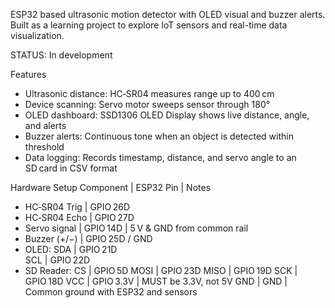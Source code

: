
ESP32 based ultrasonic motion detector with OLED visual and buzzer alerts. Built as a learning project to explore IoT sensors and real-time data visualization.

STATUS: In development

Features
- Ultrasonic distance: HC‑SR04 measures range up to 400 cm  
- Device scanning: Servo motor sweeps sensor through 180°  
- OLED dashboard: SSD1306 OLED Display shows live distance, angle, and alerts  
- Buzzer alerts: Continuous tone when an object is detected within threshold
- Data logging: Records timestamp, distance, and servo angle to an SD card in CSV format


Hardware Setup
 Component       |  ESP32 Pin       |     Notes                            

- HC‑SR04 Trig   |   GPIO 26D                                                   
- HC‑SR04 Echo   |  GPIO 27D          
- Servo signal   |  GPIO 14D        |  5 V & GND from common rail 
- Buzzer (+/−)   |  GPIO 25D / GND  
- OLED:
 SDA             |  GPIO 21D                                                   
 SCL             |  GPIO 22D                                                   
- SD Reader:
 CS              |  GPIO 5D 
 MOSI            |  GPIO 23D 
 MISO            |  GPIO 19D 
 SCK             |  GPIO 18D 
 VCC             |  GPIO 3.3V       |  MUST be 3.3V, not 5V
 GND             |  GND             |  Common ground with ESP32 and sensors
 


